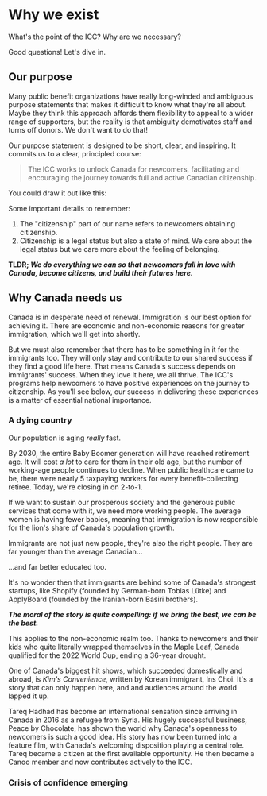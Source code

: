# Why we exist
What's the point of the ICC? Why are we necessary?

Good questions! Let's dive in.

## Our purpose
Many public benefit organizations have really long-winded and ambiguous purpose statements that makes it difficult to know what they're all about. Maybe they think this approach affords them flexibility to appeal to a wider range of supporters, but the reality is that ambiguity demotivates staff and turns off donors. We don't want to do that!

Our purpose statement is designed to be short, clear, and inspiring. It commits us to a clear, principled course:

> The ICC works to unlock Canada for newcomers, facilitating and encouraging the journey towards full and active Canadian citizenship.

You could draw it out like this:

<bordered-image alt="ICC purpose diagram" src="_media/icc-purpose-diagram.png"></bordered-image>

Some important details to remember:

1. The "citizenship" part of our name refers to newcomers obtaining citizenship.
2. Citizenship is a legal status but also a state of mind. We care about the legal status but we care more about the feeling of belonging.

__TLDR; *We do everything we can so that newcomers fall in love with Canada, become citizens, and build their futures here.*__

<!-- ![ICC purpose diagram](_media/icc-purpose-diagram.png "ICC purpose diagram") -->

## Why Canada needs us
Canada is in desperate need of renewal. Immigration is our best option for achieving it. There are economic and non-economic reasons for greater immigration, which we'll get into shortly.

But we must also remember that there has to be something in it for the immigrants too. They will only stay and contribute to our shared success if they find a good life here. That means Canada's success depends on immigrants' success. When they love it here, we all thrive. The ICC's programs help newcomers to have positive experiences on the journey to citizenship. As you'll see below, our success in delivering these experiences is a matter of essential national importance. 

### A dying country
Our population is aging *really* fast.

<bordered-image alt="ICC purpose diagram" src="_media/pop-over-65-bar-chart.png"></bordered-image>

By 2030, the entire Baby Boomer generation will have reached retirement age. It will cost *a lot* to care for them in their old age, but the number of working-age people continues to decline. When public healthcare came to be, there were nearly 5 taxpaying workers for every benefit-collecting retiree. Today, we're closing in on 2-to-1.

If we want to sustain our prosperous society and the generous public services that come with it, we need more working people. The average women is having fewer babies, meaning that immigration is now responsible for the lion's share of Canada's population growth.

<bordered-image alt="Population change block chart" src="_media/population-change-block-chart.png"></bordered-image>

Immigrants are not just new people, they're also the right people. They are far younger than the average Canadian...

<bordered-image alt="Age distribution bar chart" src="_media/age-distribution-bar-chart.png"></bordered-image>

...and far better educated too.

<bordered-image alt="Education distribution bar chart" src="_media/education-distribution-bar-chart.png"></bordered-image>

It's no wonder then that immigrants are behind some of Canada's strongest startups, like Shopify (founded by German-born Tobias Lütke) and ApplyBoard (founded by the Iranian-born Basiri brothers).

__*The moral of the story is quite compelling: if we bring the best, we can be the best.*__

This applies to the non-economic realm too. Thanks to newcomers and their kids who quite literally wrapped themselves in the Maple Leaf, Canada qualified for the 2022 World Cup, ending a 36-year drought.

<bordered-image alt="Canada men's soccer tea" src="_media/soccer-qualified.jpeg"></bordered-image>

One of Canada's biggest hit shows, which succeeded domestically and abroad, is _Kim's Convenience_, written by Korean immigrant, Ins Choi. It's a story that can only happen here, and and audiences around the world lapped it up.

<bordered-image alt="Kim's convenience cast covershot" src="_media/kim-cover.png"></bordered-image>

Tareq Hadhad has become an international sensation since arriving in Canada in 2016 as a refugee from Syria. His hugely successful business, Peace by Chocolate, has shown the world why Canada's openness to newcomers is such a good idea. His story has now been turned into a feature film, with Canada's welcoming disposition playing a central role. Tareq became a citizen at the first available opportunity. He then became a Canoo member and now contributes actively to the ICC.

<bordered-image alt="Tareq Hadhad becomes a Canadian citizen" src="_media/tareq-citizenship.jpeg"></bordered-image>

### Crisis of confidence emerging

<cta-arrow target="programs.md" text="Programs"></cta-arrow>

